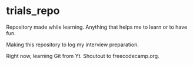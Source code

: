 # trials_repo
Repository made while learning. Anything that helps me to learn or to have fun.

Making this repository to log my interview preparation.

Right now, learning Git from Yt. Shoutout to freecodecamp.org.